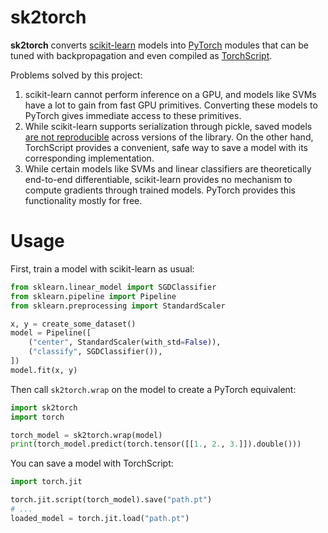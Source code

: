 # sk2torch

**sk2torch** converts [scikit-learn](https://scikit-learn.org/) models into [PyTorch](https://pytorch.org/) modules that can be tuned with backpropagation and even compiled as [TorchScript](https://pytorch.org/docs/stable/jit.html).

Problems solved by this project:
 1. scikit-learn cannot perform inference on a GPU, and models like SVMs have a lot to gain from fast GPU primitives. Converting these models to PyTorch gives immediate access to these primitives.
 2. While scikit-learn supports serialization through pickle, saved models [are not reproducible](https://scikit-learn.org/stable/modules/model_persistence.html) across versions of the library. On the other hand, TorchScript provides a convenient, safe way to save a model with its corresponding implementation.
 3. While certain models like SVMs and linear classifiers are theoretically end-to-end differentiable, scikit-learn provides no mechanism to compute gradients through trained models. PyTorch provides this functionality mostly for free.

# Usage

First, train a model with scikit-learn as usual:

```python
from sklearn.linear_model import SGDClassifier
from sklearn.pipeline import Pipeline
from sklearn.preprocessing import StandardScaler

x, y = create_some_dataset()
model = Pipeline([
    ("center", StandardScaler(with_std=False)),
    ("classify", SGDClassifier()),
])
model.fit(x, y)
```

Then call `sk2torch.wrap` on the model to create a PyTorch equivalent:

```python
import sk2torch
import torch

torch_model = sk2torch.wrap(model)
print(torch_model.predict(torch.tensor([[1., 2., 3.]]).double()))
```

You can save a model with TorchScript:

```python
import torch.jit

torch.jit.script(torch_model).save("path.pt")
# ...
loaded_model = torch.jit.load("path.pt")
```
